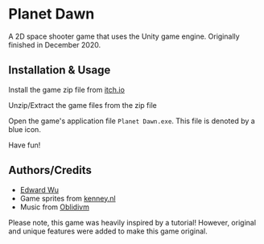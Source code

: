 # Planet Dawn
A 2D space shooter game that uses the Unity game engine. Originally finished in December 2020.

## Installation & Usage
Install the game zip file from [itch.io](https://jwed.itch.io/planet-dawn)

Unzip/Extract the game files from the zip file

Open the game's application file `Planet Dawn.exe`. This file is denoted by a blue icon.

Have fun!

## Authors/Credits
- [Edward Wu](https://github.com/edwu0029)
- Game sprites from [kenney.nl](https://www.kenney.nl/)
- Music from [Oblidivm](https://oblidivmmusic.blogspot.com/)

Please note, this game was heavily inspired by a tutorial! However, original and unique features were added to make this game original.
